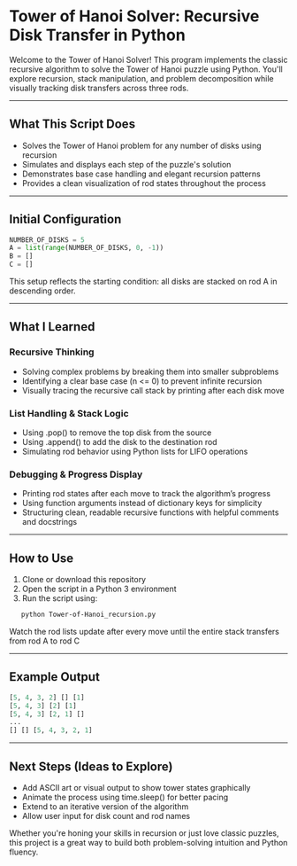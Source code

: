 # Tower of Hanoi Solver: Recursive Disk Transfer in Python
Welcome to the Tower of Hanoi Solver! This program implements the classic recursive algorithm to solve the Tower of Hanoi puzzle using Python. You'll explore recursion, stack manipulation, and problem decomposition while visually tracking disk transfers across three rods.

--- 

## What This Script Does
- Solves the Tower of Hanoi problem for any number of disks using recursion
- Simulates and displays each step of the puzzle's solution
- Demonstrates base case handling and elegant recursion patterns
- Provides a clean visualization of rod states throughout the process

--- 

## Initial Configuration
```python
NUMBER_OF_DISKS = 5
A = list(range(NUMBER_OF_DISKS, 0, -1))
B = []
C = []
```
This setup reflects the starting condition: all disks are stacked on rod A in descending order.

--- 

## What I Learned

### Recursive Thinking
- Solving complex problems by breaking them into smaller subproblems
- Identifying a clear base case (n <= 0) to prevent infinite recursion
- Visually tracing the recursive call stack by printing after each disk move

### List Handling & Stack Logic

- Using .pop() to remove the top disk from the source
- Using .append() to add the disk to the destination rod
- Simulating rod behavior using Python lists for LIFO operations

### Debugging & Progress Display

- Printing rod states after each move to track the algorithm’s progress
- Using function arguments instead of dictionary keys for simplicity
- Structuring clean, readable recursive functions with helpful comments and docstrings

--- 

## How to Use

1. Clone or download this repository
2. Open the script in a Python 3 environment
3. Run the script using:

```bash
   python Tower-of-Hanoi_recursion.py
```
Watch the rod lists update after every move until the entire stack transfers from rod A to rod C

--- 

## Example Output

```python
[5, 4, 3, 2] [] [1]  
[5, 4, 3] [2] [1]  
[5, 4, 3] [2, 1] []  
...
[] [] [5, 4, 3, 2, 1]
```

--- 

## Next Steps (Ideas to Explore)

- Add ASCII art or visual output to show tower states graphically
- Animate the process using time.sleep() for better pacing
- Extend to an iterative version of the algorithm
- Allow user input for disk count and rod names

Whether you're honing your skills in recursion or just love classic puzzles, this project is a great way to build both problem-solving intuition and Python fluency.